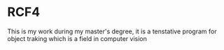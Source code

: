 # RCF4

This is my work during my master's degree, it is a tenstative program for object traking which is a field in computer vision
